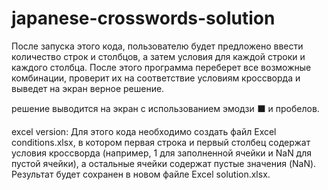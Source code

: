 # japanese-crosswords-solution

После запуска этого кода, пользователю будет предложено ввести количество строк и столбцов, а затем условия для каждой строки и каждого столбца. После этого программа переберет все возможные комбинации, проверит их на соответствие условиям кроссворда и выведет на экран верное решение.

решение выводится на экран с использованием эмодзи ⬛️ и пробелов.


excel version: Для этого кода необходимо создать файл Excel conditions.xlsx, в котором первая строка и первый столбец содержат условия кроссворда (например, 1 для заполненной ячейки и NaN для пустой ячейки), а остальные ячейки содержат пустые значения (NaN). Результат будет сохранен в новом файле Excel solution.xlsx.
